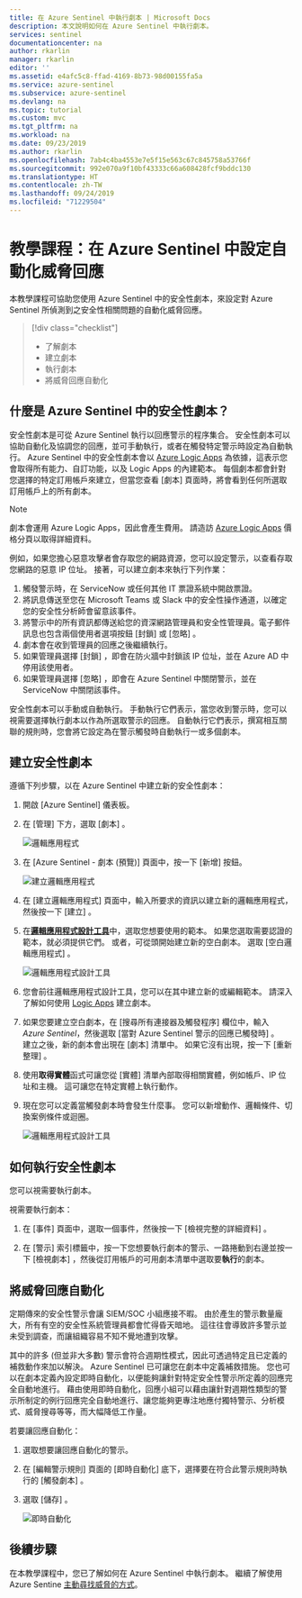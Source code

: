```yaml
---
title: 在 Azure Sentinel 中執行劇本 | Microsoft Docs
description: 本文說明如何在 Azure Sentinel 中執行劇本。
services: sentinel
documentationcenter: na
author: rkarlin
manager: rkarlin
editor: ''
ms.assetid: e4afc5c8-ffad-4169-8b73-98d00155fa5a
ms.service: azure-sentinel
ms.subservice: azure-sentinel
ms.devlang: na
ms.topic: tutorial
ms.custom: mvc
ms.tgt_pltfrm: na
ms.workload: na
ms.date: 09/23/2019
ms.author: rkarlin
ms.openlocfilehash: 7ab4c4ba4553e7e5f15e563c67c845758a53766f
ms.sourcegitcommit: 992e070a9f10bf43333c66a608428fcf9bddc130
ms.translationtype: HT
ms.contentlocale: zh-TW
ms.lasthandoff: 09/24/2019
ms.locfileid: "71229504"
---
```

# <a name="tutorial-set-up-automated-threat-responses-in-azure-sentinel"></a>教學課程：在 Azure Sentinel 中設定自動化威脅回應



本教學課程可協助您使用 Azure Sentinel 中的安全性劇本，來設定對 Azure Sentinel 所偵測到之安全性相關問題的自動化威脅回應。


> [!div class="checklist"]
> * 了解劇本
> * 建立劇本
> * 執行劇本
> * 將威脅回應自動化


## <a name="what-is-a-security-playbook-in-azure-sentinel"></a>什麼是 Azure Sentinel 中的安全性劇本？

安全性劇本是可從 Azure Sentinel 執行以回應警示的程序集合。 安全性劇本可以協助自動化及協調您的回應，並可手動執行，或者在觸發特定警示時設定為自動執行。 Azure Sentinel 中的安全性劇本會以 [Azure Logic Apps](https://docs.microsoft.com/azure/logic-apps/logic-apps-what-are-logic-apps) 為依據，這表示您會取得所有能力、自訂功能，以及 Logic Apps 的內建範本。 每個劇本都會針對您選擇的特定訂用帳戶來建立，但當您查看 [劇本] 頁面時，將會看到任何所選取訂用帳戶上的所有劇本。

> [!NOTE]
> 劇本會運用 Azure Logic Apps，因此會產生費用。 請造訪 [Azure Logic Apps](https://azure.microsoft.com/pricing/details/logic-apps/) 價格分頁以取得詳細資料。

例如，如果您擔心惡意攻擊者會存取您的網路資源，您可以設定警示，以查看存取您網路的惡意 IP 位址。 接著，可以建立劇本來執行下列作業：
1. 觸發警示時，在 ServiceNow 或任何其他 IT 票證系統中開啟票證。
2. 將訊息傳送至您在 Microsoft Teams 或 Slack 中的安全性操作通道，以確定您的安全性分析師會留意該事件。
3. 將警示中的所有資訊都傳送給您的資深網路管理員和安全性管理員。電子郵件訊息也包含兩個使用者選項按鈕 [封鎖]  或 [忽略]  。
4. 劇本會在收到管理員的回應之後繼續執行。
5. 如果管理員選擇 [封鎖]  ，即會在防火牆中封鎖該 IP 位址，並在 Azure AD 中停用該使用者。
6. 如果管理員選擇 [忽略]  ，即會在 Azure Sentinel 中關閉警示，並在 ServiceNow 中關閉該事件。

安全性劇本可以手動或自動執行。 手動執行它們表示，當您收到警示時，您可以視需要選擇執行劇本以作為所選取警示的回應。 自動執行它們表示，撰寫相互關聯的規則時，您會將它設定為在警示觸發時自動執行一或多個劇本。


## <a name="create-a-security-playbook"></a>建立安全性劇本

遵循下列步驟，以在 Azure Sentinel 中建立新的安全性劇本：

1. 開啟 [Azure Sentinel]  儀表板。
2. 在 [管理]  下方，選取 [劇本]  。

   ![邏輯應用程式](./media/tutorial-respond-threats-playbook/playbookimg.png)

3. 在 [Azure Sentinel - 劇本 (預覽)]  頁面中，按一下 [新增]  按鈕。

   ![建立邏輯應用程式](./media/tutorial-respond-threats-playbook/create-playbook.png) 

4. 在 [建立邏輯應用程式]  頁面中，輸入所要求的資訊以建立新的邏輯應用程式，然後按一下 [建立]  。 

5. 在[**邏輯應用程式設計工具**](../logic-apps/logic-apps-overview.md)中，選取您想要使用的範本。 如果您選取需要認證的範本，就必須提供它們。 或者，可從頭開始建立新的空白劇本。 選取 [空白邏輯應用程式]  。 

   ![邏輯應用程式設計工具](./media/tutorial-respond-threats-playbook/playbook-template.png)

6. 您會前往邏輯應用程式設計工具，您可以在其中建立新的或編輯範本。 請深入了解如何使用 [Logic Apps](../logic-apps/logic-apps-create-logic-apps-from-templates.md) 建立劇本。

7. 如果您要建立空白劇本，在 [搜尋所有連接器及觸發程序]  欄位中，輸入 *Azure Sentinel*，然後選取 [當對 Azure Sentinel 警示的回應已觸發時]  。 <br>建立之後，新的劇本會出現在 [劇本]  清單中。 如果它沒有出現，按一下 [重新整理]  。

1. 使用**取得實體**函式可讓您從 [實體]  清單內部取得相關實體，例如帳戶、IP 位址和主機。 這可讓您在特定實體上執行動作。

7. 現在您可以定義當觸發劇本時會發生什麼事。 您可以新增動作、邏輯條件、切換案例條件或迴圈。

   ![邏輯應用程式設計工具](./media/tutorial-respond-threats-playbook/logic-app.png)

## <a name="how-to-run-a-security-playbook"></a>如何執行安全性劇本

您可以視需要執行劇本。

視需要執行劇本：

1. 在 [事件]  頁面中，選取一個事件，然後按一下 [檢視完整的詳細資料]  。

2. 在 [警示]  索引標籤中，按一下您想要執行劇本的警示、一路捲動到右邊並按一下 [檢視劇本]  ，然後從訂用帳戶的可用劇本清單中選取要**執行**的劇本。 



## <a name="automate-threat-responses"></a>將威脅回應自動化

定期傳來的安全性警示會讓 SIEM/SOC 小組應接不暇。 由於產生的警示數量龐大，所有有空的安全性系統管理員都會忙得昏天暗地。 這往往會導致許多警示並未受到調查，而讓組織容易不知不覺地遭到攻擊。 

其中的許多 (但並非大多數) 警示會符合週期性模式，因此可透過特定且已定義的補救動作來加以解決。 Azure Sentinel 已可讓您在劇本中定義補救措施。 您也可以在劇本定義內設定即時自動化，以便能夠讓針對特定安全性警示所定義的回應完全自動地進行。 藉由使用即時自動化，回應小組可以藉由讓針對週期性類型的警示所制定的例行回應完全自動地進行、讓您能夠更專注地應付獨特警示、分析模式、威脅搜尋等等，而大幅降低工作量。

若要讓回應自動化：

1. 選取想要讓回應自動化的警示。
1. 在 [編輯警示規則]  頁面的 [即時自動化]  底下，選擇要在符合此警示規則時執行的 [觸發劇本]  。
1. 選取 [儲存]  。

   ![即時自動化](./media/tutorial-detect-threats/rt-configuration.png)






## <a name="next-steps"></a>後續步驟

在本教學課程中，您已了解如何在 Azure Sentinel 中執行劇本。 繼續了解使用 Azure Sentine [主動尋找威脅的方式](hunting.md)。


